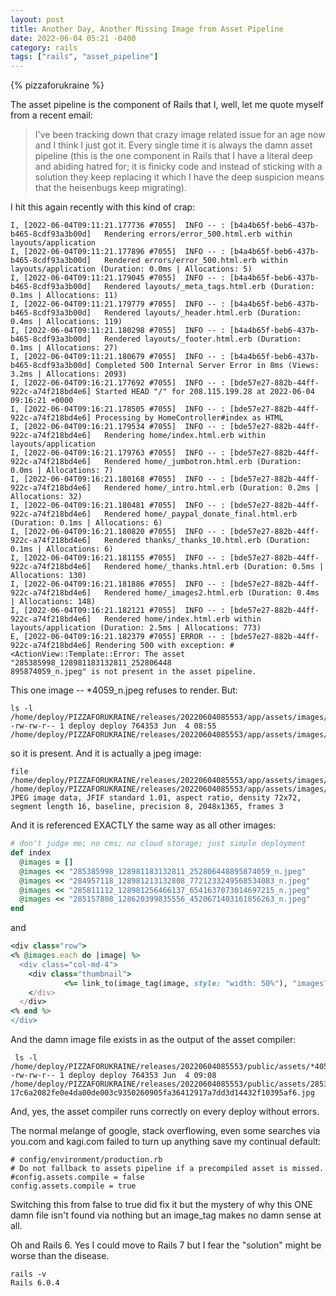 ```yaml
---
layout: post
title: Another Day, Another Missing Image from Asset Pipeline
date: 2022-06-04 05:21 -0400
category: rails
tags: ["rails", "asset_pipeline"]
---
```

{% pizzaforukraine  %}

The asset pipeline is the component of Rails that I, well, let me quote myself from a recent email:

> I've been tracking down that crazy image related issue for an age now and I think I just got it.  Every single time it is always the damn asset pipeline (this is the one component in Rails that I have a literal deep and abiding hatred for; it is finicky code and instead of sticking with a solution they keep replacing it which I have the deep suspicion means that the heisenbugs keep migrating).

I hit this again recently with this kind of crap:

    I, [2022-06-04T09:11:21.177736 #7055]  INFO -- : [b4a4b65f-beb6-437b-b465-8cdf93a3b00d]   Rendering errors/error_500.html.erb within layouts/application
    I, [2022-06-04T09:11:21.177896 #7055]  INFO -- : [b4a4b65f-beb6-437b-b465-8cdf93a3b00d]   Rendered errors/error_500.html.erb within layouts/application (Duration: 0.0ms | Allocations: 5)
    I, [2022-06-04T09:11:21.179045 #7055]  INFO -- : [b4a4b65f-beb6-437b-b465-8cdf93a3b00d]   Rendered layouts/_meta_tags.html.erb (Duration: 0.1ms | Allocations: 11)
    I, [2022-06-04T09:11:21.179779 #7055]  INFO -- : [b4a4b65f-beb6-437b-b465-8cdf93a3b00d]   Rendered layouts/_header.html.erb (Duration: 0.4ms | Allocations: 119)
    I, [2022-06-04T09:11:21.180298 #7055]  INFO -- : [b4a4b65f-beb6-437b-b465-8cdf93a3b00d]   Rendered layouts/_footer.html.erb (Duration: 0.1ms | Allocations: 27)
    I, [2022-06-04T09:11:21.180679 #7055]  INFO -- : [b4a4b65f-beb6-437b-b465-8cdf93a3b00d] Completed 500 Internal Server Error in 8ms (Views: 3.2ms | Allocations: 2093)
    I, [2022-06-04T09:16:21.177692 #7055]  INFO -- : [bde57e27-882b-44ff-922c-a74f218bd4e6] Started HEAD "/" for 208.115.199.28 at 2022-06-04 09:16:21 +0000
    I, [2022-06-04T09:16:21.178505 #7055]  INFO -- : [bde57e27-882b-44ff-922c-a74f218bd4e6] Processing by HomeController#index as HTML
    I, [2022-06-04T09:16:21.179534 #7055]  INFO -- : [bde57e27-882b-44ff-922c-a74f218bd4e6]   Rendering home/index.html.erb within layouts/application
    I, [2022-06-04T09:16:21.179763 #7055]  INFO -- : [bde57e27-882b-44ff-922c-a74f218bd4e6]   Rendered home/_jumbotron.html.erb (Duration: 0.0ms | Allocations: 7)
    I, [2022-06-04T09:16:21.180168 #7055]  INFO -- : [bde57e27-882b-44ff-922c-a74f218bd4e6]   Rendered home/_intro.html.erb (Duration: 0.2ms | Allocations: 32)
    I, [2022-06-04T09:16:21.180481 #7055]  INFO -- : [bde57e27-882b-44ff-922c-a74f218bd4e6]   Rendered home/_paypal_donate_final.html.erb (Duration: 0.1ms | Allocations: 6)
    I, [2022-06-04T09:16:21.180820 #7055]  INFO -- : [bde57e27-882b-44ff-922c-a74f218bd4e6]   Rendered thanks/_thanks_10.html.erb (Duration: 0.1ms | Allocations: 6)
    I, [2022-06-04T09:16:21.181155 #7055]  INFO -- : [bde57e27-882b-44ff-922c-a74f218bd4e6]   Rendered home/_thanks.html.erb (Duration: 0.5ms | Allocations: 130)
    I, [2022-06-04T09:16:21.181886 #7055]  INFO -- : [bde57e27-882b-44ff-922c-a74f218bd4e6]   Rendered home/_images2.html.erb (Duration: 0.4ms | Allocations: 148)
    I, [2022-06-04T09:16:21.182121 #7055]  INFO -- : [bde57e27-882b-44ff-922c-a74f218bd4e6]   Rendered home/index.html.erb within layouts/application (Duration: 2.5ms | Allocations: 773)
    E, [2022-06-04T09:16:21.182379 #7055] ERROR -- : [bde57e27-882b-44ff-922c-a74f218bd4e6] Rendering 500 with exception: #<ActionView::Template::Error: The asset "285385998_128981183132811_252806448
    895874059_n.jpeg" is not present in the asset pipeline.

This one image -- *4059_n.jpeg refuses to render.  But:

    ls -l /home/deploy/PIZZAFORUKRAINE/releases/20220604085553/app/assets/images/*4059_n*
    -rw-rw-r-- 1 deploy deploy 764353 Jun  4 08:55 /home/deploy/PIZZAFORUKRAINE/releases/20220604085553/app/assets/images/285385998_128981183132811_252806448895874059_n.jpeg

so it is present.  And it is actually a jpeg image:

    file /home/deploy/PIZZAFORUKRAINE/releases/20220604085553/app/assets/images/*4059_n*
    /home/deploy/PIZZAFORUKRAINE/releases/20220604085553/app/assets/images/285385998_128981183132811_252806448895874059_n.jpeg: JPEG image data, JFIF standard 1.01, aspect ratio, density 72x72, segment length 16, baseline, precision 8, 2048x1365, frames 3

And it is referenced EXACTLY the same way as all other images:

```ruby
# don't judge me; no cms; no cloud storage; just simple deployment
def index
  @images = []
  @images << "285385998_128981183132811_252806448895874059_n.jpeg"
  @images << "284957118_128981213132808_7721233249568534083_n.jpeg"
  @images << "285811112_128981256466137_6541637073014697215_n.jpeg"
  @images << "285157808_128620399835556_4520671403161856263_n.jpeg"
end
```

and

```ruby
<div class="row">
<% @images.each do |image| %>
  <div class="col-md-4">
    <div class="thumbnail">
			<%= link_to(image_tag(image, style: "width: 50%"), "images?id=#{image}")%>
    </div>
  </div>
<% end %>
</div>
```

And the damn image file exists in as the output of the asset compiler:

     ls -l /home/deploy/PIZZAFORUKRAINE/releases/20220604085553/public/assets/*4059*
    -rw-rw-r-- 1 deploy deploy 764353 Jun  4 09:08 /home/deploy/PIZZAFORUKRAINE/releases/20220604085553/public/assets/285385998_128981183132811_252806448895874059_n-17c6a2082fe0e4da00de003c9350260905fa36412917a7dd3d14432f10395af6.jpg

And, yes, the asset compiler runs correctly on every deploy without errors.

The normal melange of google, stack overflowing, even some searches via you.com and kagi.com failed to turn up anything save my continual default:

    # config/environment/production.rb
    # Do not fallback to assets pipeline if a precompiled asset is missed.
    #config.assets.compile = false
    config.assets.compile = true
    
Switching this from false to true did fix it but the mystery of why this ONE damn file isn't found via nothing but an image_tag makes no damn sense at all.

Oh and Rails 6.  Yes I could move to Rails 7 but I fear the "solution" might be worse than the disease.

    rails -v
    Rails 6.0.4